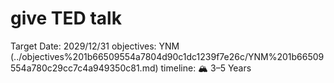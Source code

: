 # give TED talk

Target Date: 2029/12/31
objectives: YNM (../objectives%201b66509554a7804d90c1dc1239f7e26c/YNM%201b66509554a780c29cc7c4a949350c81.md)
timeline: 🏔 3–5 Years
